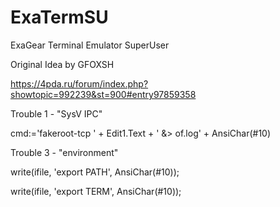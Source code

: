 # ExaTermSU
ExaGear Terminal Emulator SuperUser

Original Idea by GFOXSH

https://4pda.ru/forum/index.php?showtopic=992239&st=900#entry97859358

Trouble 1 - "SysV IPC"

cmd:='fakeroot-tcp ' + Edit1.Text + ' &> of.log' + AnsiChar(#10)

Trouble 3 - "environment"

write(ifile, 'export PATH', AnsiChar(#10));

write(ifile, 'export TERM', AnsiChar(#10));
